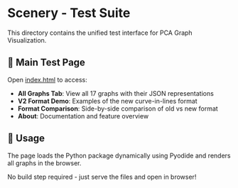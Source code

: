 # Scenery - Test Suite

This directory contains the unified test interface for PCA Graph Visualization.

## 🎯 Main Test Page

Open [index.html](http://localhost:8000/scenery/) to access:

- **All Graphs Tab**: View all 17 graphs with their JSON representations
- **V2 Format Demo**: Examples of the new curve-in-lines format
- **Format Comparison**: Side-by-side comparison of old vs new format
- **About**: Documentation and feature overview

## 🚀 Usage

The page loads the Python package dynamically using Pyodide and renders all graphs in the browser.

No build step required - just serve the files and open in browser!
